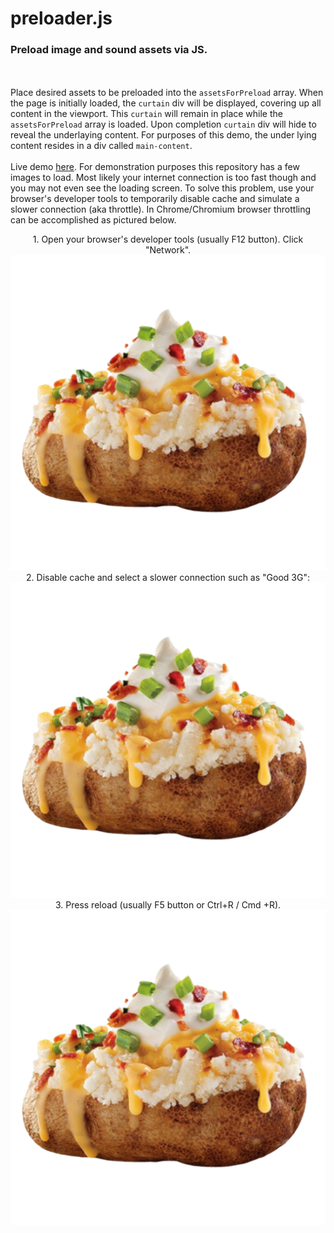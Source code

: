 # preloader.js

### Preload image and sound assets via JS.
<br /> <br />
Place desired assets to be preloaded into the `assetsForPreload` array. When the page is initially loaded, the `curtain` div will be displayed, covering up all content in the viewport. This `curtain` will remain in place while the `assetsForPreload` array is loaded. Upon completion `curtain` div will hide to reveal the underlaying content. For purposes of this demo, the under lying content resides in a div called `main-content`.
<br /> <br />
Live demo [here](https://destructographic.github.io/preloader/).
For demonstration purposes this repository has a few images to load. Most likely your internet connection is too fast though and you may not even see the loading screen. To solve this problem, use your browser's developer tools to temporarily disable cache and simulate a slower connection (aka throttle). In Chrome/Chromium browser throttling can be accomplished as pictured below. 
<p align="center">
	1. Open your browser's developer tools (usually F12 button). Click "Network".<br />
  <img src="./assets/potato00.png"> <br />
	2. Disable cache and select a slower connection such as "Good 3G": <br />
  <img src="./assets/potato00.png"> <br />
  3. Press reload (usually F5 button or Ctrl+R / Cmd +R). <br />
  <img src="./assets/potato00.png">
</p>

